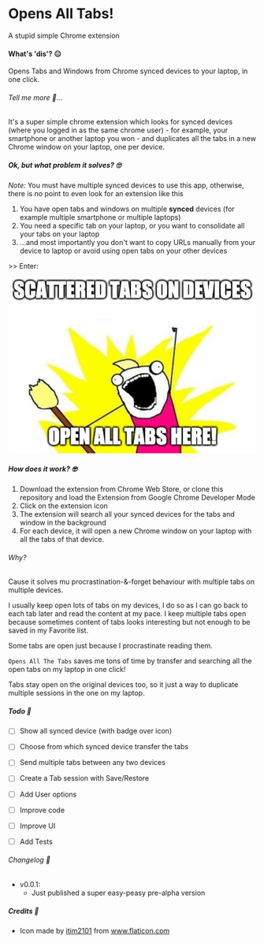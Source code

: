 # Opens All Tabs!

A stupid simple Chrome extension 

#### What's 'dis'? 😐

Opens Tabs and Windows from Chrome synced devices to your laptop, in one click.

###### Tell me more 🤨...

It's a super simple chrome extension which looks for synced devices (where you logged in as the same chrome user) - for example, your smartphone or another laptop you won - and duplicates all the tabs in a new Chrome window on your laptop, one per device.

##### Ok, but what problem it solves? 🙄 

_Note:_ You must have multiple synced devices to use this app, otherwise, there is no point to even look for an extension like this

1. You have open tabs and windows on multiple __synced__ devices (for example multiple smartphone or multiple laptops)
1. You need a specific tab on your laptop, or you want to consolidate all your tabs on your laptop
1. ...and most importantly you don't want to copy URLs manually from your device to laptop or avoid using open tabs on your other devices

\>\> Enter:

![Opens All Tabs Meme](oatb.jpeg)


##### How does it work? 🤓

1. Download the extension from Chrome Web Store, or clone this repository and load the Extension from Google Chrome Developer Mode 
1. Click on the extension icon 
1. The extension will search all your synced devices for the tabs and window in the background 
1. For each device, it will open a new Chrome window on your laptop with all the tabs of that device.

###### Why?

Cause it solves mu procrastination-&-forget behaviour with multiple tabs on multiple devices.

I usually keep open lots of tabs on my devices, I do so as I can go back to each tab later and read the content at my pace. 
I keep multiple tabs open because sometimes content of tabs looks interesting but not enough to be saved in my Favorite list.

Some tabs are open just because I procrastinate reading them.

`Opens All The Tabs` saves me tons of time by transfer and searching all the open tabs on my laptop in one click! 

Tabs stay open on the original devices too, so it just a way to duplicate multiple sessions in the one on my laptop. 

##### Todo 📝

- [ ] Show all synced device (with badge over icon)
- [ ] Choose from which synced device transfer the tabs
- [ ] Send multiple tabs between any two devices
- [ ] Create a Tab session with Save/Restore
- [ ] Add User options
- [ ] Improve code
- [ ] Improve UI
- [ ] Add Tests


###### Changelog 📗

- v0.0.1:
	- Just published a super easy-peasy pre-alpha version


##### Credits 🧩

- Icon made by <a href="https://www.flaticon.com/authors/itim2101" title="itim2101">itim2101</a> from <a href="https://www.flaticon.com/" title="Flaticon">www.flaticon.com</a></div>